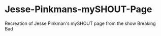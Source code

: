 # Jesse-Pinkmans-mySHOUT-Page
Recreation of Jesse Pinkman's mySHOUT page from the show Breaking Bad
